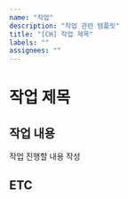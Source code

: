 ```yaml
---
name: "작업"
description: "작업 관련 템플릿"
title: "[CH] 작업 제목"
labels: ""
assignees: ""
---
```


# 작업 제목

## 작업 내용

작업 진행할 내용 작성

## ETC
